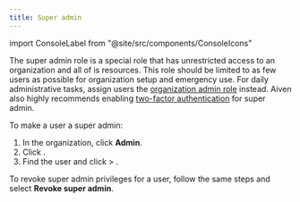 ```yaml
---
title: Super admin
---
```


import ConsoleLabel from "@site/src/components/ConsoleIcons"

The super admin role is a special role that has unrestricted access to an organization and all of is resources. This role should be limited to as few users as possible for organization setup and emergency use. For daily administrative tasks, assign users the [organization admin role](/docs/platform/concepts/permissions) instead. Aiven also highly recommends enabling [two-factor authentication](/docs/platform/howto/user-2fa) for super admin.

To make a user a super admin:

1.  In the organization, click **Admin**.
1.  Click <ConsoleLabel name="users"/>.
1.  Find the user and click <ConsoleLabel name="actions"/> > <ConsoleLabel name="make super admin"/>.

To revoke super admin privileges for a user, follow the same steps and
select **Revoke super admin**.
